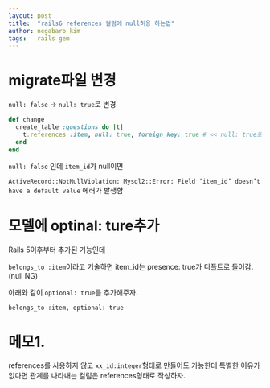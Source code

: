 ```yaml
---
layout: post
title:  "rails6 references 컬럼에 null허용 하는법"
author: negabaro kim
tags:	rails gem
---
```


# migrate파일 변경

`null: false` -> `null: true`로 변경


```ruby
def change
  create_table :questions do |t|
    t.references :item, null: true, foreign_key: true # << null: true로 변경
  end
end
```

`null: false` 인데 `item_id`가 null이면

`ActiveRecord::NotNullViolation: Mysql2::Error: Field ‘item_id’ doesn’t have a default value`
에러가 발생함


# 모델에 optinal: ture추가


Rails 5이후부터 추가된 기능인데

`belongs_to :item`이라고 기술하면 item_id는 presence: true가 디폴트로 들어감.(null NG)

아래와 같이 `optional: true`를 추가해주자.

```
belongs_to :item, optional: true
```


# 메모1. 

references를 사용하지 않고
`xx_id:integer`형태로 만들어도 가능한데
특별한 이유가 없다면 관계를 나타내는 컬럼은 references형태로 작성하자.
